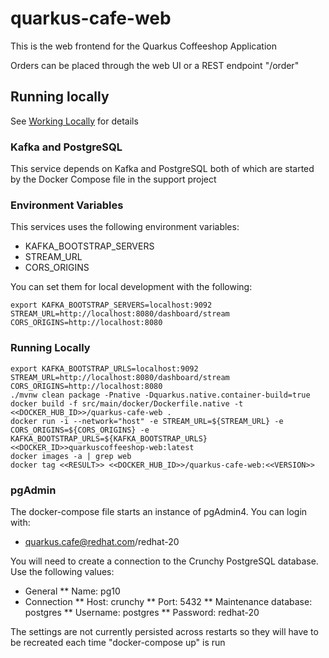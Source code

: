 # quarkus-cafe-web

This is the web frontend for the Quarkus Coffeeshop Application

Orders can be placed through the web UI or a REST endpoint "/order"

## Running locally

See [Working Locally](../WORKING-LOCALLY.md) for details

### Kafka and PostgreSQL
This service depends on Kafka and PostgreSQL both of which are started by the Docker Compose file in the support project

### Environment Variables

This services uses the following environment variables:
* KAFKA_BOOTSTRAP_SERVERS
* STREAM_URL
* CORS_ORIGINS

You can set them for local development with the following:

```shell script
export KAFKA_BOOTSTRAP_SERVERS=localhost:9092 STREAM_URL=http://localhost:8080/dashboard/stream CORS_ORIGINS=http://localhost:8080
```

### Running Locally
```shell
export KAFKA_BOOTSTRAP_URLS=localhost:9092 STREAM_URL=http://localhost:8080/dashboard/stream CORS_ORIGINS=http://localhost:8080
./mvnw clean package -Pnative -Dquarkus.native.container-build=true
docker build -f src/main/docker/Dockerfile.native -t <<DOCKER_HUB_ID>>/quarkus-cafe-web .
docker run -i --network="host" -e STREAM_URL=${STREAM_URL} -e CORS_ORIGINS=${CORS_ORIGINS} -e KAFKA_BOOTSTRAP_URLS=${KAFKA_BOOTSTRAP_URLS} <<DOCKER_ID>>quarkuscoffeeshop-web:latest
docker images -a | grep web
docker tag <<RESULT>> <<DOCKER_HUB_ID>>/quarkus-cafe-web:<<VERSION>>
```

### pgAdmin

The docker-compose file starts an instance of pgAdmin4.  You can login with:
* quarkus.cafe@redhat.com/redhat-20

You will need to create a connection to the Crunchy PostgreSQL database.  Use the following values:
* General 
** Name: pg10
* Connection
** Host: crunchy
** Port: 5432
** Maintenance database: postgres
** Username: postgres
** Password: redhat-20

The settings are not currently persisted across restarts so they will have to be recreated each time "docker-compose up" is run



